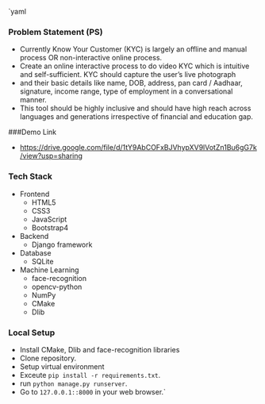 

`yaml
### Problem Statement (PS) 

- Currently Know Your Customer (KYC) is largely an offline and manual process OR non-interactive online process.  
- Create an online interactive process to do video KYC which is intuitive and self-sufficient. KYC should capture the user’s live photograph
- and their basic details like name, DOB, address, pan card / Aadhaar, signature, income range, type of employment in a conversational manner.
- This tool should be highly inclusive and should have high reach across languages and generations irrespective of financial and education gap.

###Demo Link

 - https://drive.google.com/file/d/1tY9AbCOFxBJVhypXV9lVotZn1Bu6gG7k/view?usp=sharing


<!-- about us & view patient -->
### Tech Stack
- Frontend
	- HTML5
	- CSS3
	- JavaScript
    - Bootstrap4
- Backend
    - Django framework
- Database
    - SQLite
- Machine Learning
    - face-recognition
    - opencv-python 
    - NumPy
    - CMake
    - Dlib

### Local Setup
- Install CMake, Dlib and face-recognition libraries
- Clone repository.
- Setup virtual environment
- Exceute `pip install -r requirements.txt`.
- run `python manage.py runserver`.
- Go to `127.0.0.1::8000` in your web browser.`
